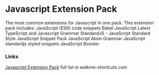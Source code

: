 
# Javascript Extension Pack

The most common extensions for Javascript in one pack.
This extension pack includes: 
JavaScript (ES6) code snippets
Babel JavaScript
Latest TypeScript and Javascript Grammar
StandardJS - JavaScript Standard Style
JavaScript Snippet Pack
JavaScript Atom Grammar
JavaScript standardjs styled snippets
JavaScript Booster


### Links 

[Javascript Extension Pack](https://walkmeshortcuts.com/javascript-extension-pack/)
full list in walkme-shortcuts.com
